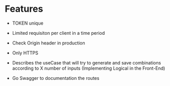 # Features

- TOKEN unique
- Limited requisiton per client in a time period
- Check Origin header in production
- Only HTTPS

- Describes the useCase that will try to generate and save combinations according to X number of inputs (Implementing Logical in the Front-End)
- Go Swagger to documentation the routes
